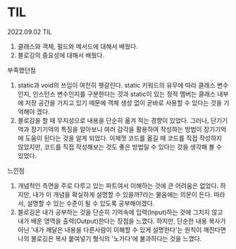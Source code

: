 # TIL

2022.09.02 TIL
1) 클래스와 객체, 필드와 메서드에 대해서 배웠다.
2) 블로깅의 중요성에 대해서 배웠다.

부족했던점

1. static과 void의 쓰임이 여전히 헷갈린다. static 키워드의 유무에 따라
클래스 변수인지, 인스턴스 변수인지를 구분한다는 것과 static이 있는 정적 멤버는 
클래스 내부에 저장 공간을 가지고 있기 때문에 객체 생성 없이 곧바로 사용할 수 있다는 것을 기억해야 겠다.
2. 블로깅을 할 때 무지성으로 내용을 단순히 옮겨 적는 경향이 있었다.
그러나, 단기기억과 장기기억의 특징을 알아보니 여러 감각을 활용하여 작성하는 방법이 
장기기억에 도움이 된다는 것을 알게 되었다. 이제껏 코드를 옮길 때 코드를 직접 작성하지 않았지만,
코드를 직접 작성해보는 것도 좋은 방법일 수 있다는 것을 생각해 볼 수 있었다. 

느낀점
1. 개념적인 측면을 주로 다루고 있는 파트여서 이해하는 것에 큰 어려움은 없었다.
하지만, 내가 이 개념을 확실하게 설명할 수 있을까?라는 물음에는 의문이 든다.
따라서, 설명할 수 있는 수준이 될 수 있도록 공부해야겠다.
2. 블로깅은 내가 공부하는 것을 단순히 기억속에 입력(Input)하는 것에 그치지 않고
내가 배운 영역을 출력(Output)한다는 장점을 느꼈다. 하지만, 단순한 내용 복사가 아닌
'내가 깨달은 내용을 다른사람이 이해할 수 있게 설명한다'는 원칙이 깨진다면
나의 블로깅은 복사 붙여넣기 형식의 '노가다'에 불과하다는 것을 느꼈다. 
